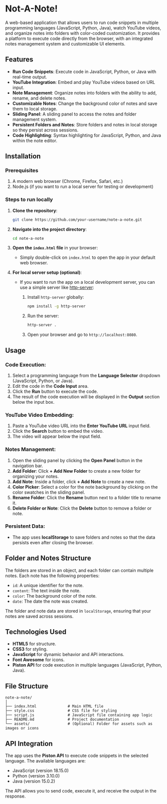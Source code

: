 # Not-A-Note!

A web-based application that allows users to run code snippets in multiple programming languages (JavaScript, Python, Java), watch YouTube videos, and organize notes into folders with color-coded customization. It provides a platform to execute code directly from the browser, with an integrated notes management system and customizable UI elements.

## Features

- **Run Code Snippets**: Execute code in JavaScript, Python, or Java with real-time output.
- **YouTube Integration**: Embed and play YouTube videos based on URL input.
- **Note Management**: Organize notes into folders with the ability to add, rename, and delete notes.
- **Customizable Notes**: Change the background color of notes and save them to local storage.
- **Sliding Panel**: A sliding panel to access the notes and folder management system.
- **Persistent Folders and Notes**: Store folders and notes in local storage so they persist across sessions.
- **Code Highlighting**: Syntax highlighting for JavaScript, Python, and Java within the note editor.



## Installation

### Prerequisites

1. A modern web browser (Chrome, Firefox, Safari, etc.)
2. Node.js (if you want to run a local server for testing or development)

### Steps to run locally

1. **Clone the repository**:

    ```bash
    git clone https://github.com/your-username/note-a-note.git
    ```

2. **Navigate into the project directory**:

    ```bash
    cd note-a-note
    ```

3. **Open the `index.html` file** in your browser:
    - Simply double-click on `index.html` to open the app in your default web browser.

4. **For local server setup (optional)**:
    - If you want to run the app on a local development server, you can use a simple server like [http-server](https://www.npmjs.com/package/http-server):
    
        1. Install `http-server` globally:

            ```bash
            npm install -g http-server
            ```

        2. Run the server:

            ```bash
            http-server .
            ```

        3. Open your browser and go to `http://localhost:8080`.

## Usage

### Code Execution:

1. Select a programming language from the **Language Selector** dropdown (JavaScript, Python, or Java).
2. Edit the code in the **Code Input** area.
3. Click the **Run** button to execute the code.
4. The result of the code execution will be displayed in the **Output** section below the input box.

### YouTube Video Embedding:

1. Paste a YouTube video URL into the **Enter YouTube URL** input field.
2. Click the **Search** button to embed the video.
3. The video will appear below the input field.

### Notes Management:

1. Open the sliding panel by clicking the **Open Panel** button in the navigation bar.
2. **Add Folder**: Click **+ Add New Folder** to create a new folder for organizing your notes.
3. **Add Note**: Inside a folder, click **+ Add Note** to create a new note.
4. **Color Picker**: Select a color for the note background by clicking on the color swatches in the sliding panel.
5. **Rename Folder**: Click the **Rename** button next to a folder title to rename it.
6. **Delete Folder or Note**: Click the **Delete** button to remove a folder or note.

### Persistent Data:

- The app uses **localStorage** to save folders and notes so that the data persists even after closing the browser.

## Folder and Notes Structure

The folders are stored in an object, and each folder can contain multiple notes. Each note has the following properties:

- `id`: A unique identifier for the note.
- `content`: The text inside the note.
- `color`: The background color of the note.
- `date`: The date the note was created.

The folder and note data are stored in `localStorage`, ensuring that your notes are saved across sessions.

## Technologies Used

- **HTML5** for structure.
- **CSS3** for styling.
- **JavaScript** for dynamic behavior and API interactions.
- **Font Awesome** for icons.
- **Piston API** for code execution in multiple languages (JavaScript, Python, Java).

## File Structure

```
note-a-note/
│
├── index.html              # Main HTML file
├── style.css               # CSS file for styling
├── script.js               # JavaScript file containing app logic
├── README.md               # Project documentation
└── assets/                 # (Optional) Folder for assets such as images or icons
```


## API Integration

The app uses the **Piston API** to execute code snippets in the selected language. The available languages are:

- JavaScript (version 18.15.0)
- Python (version 3.10.0)
- Java (version 15.0.2)

The API allows you to send code, execute it, and receive the output in the response.

